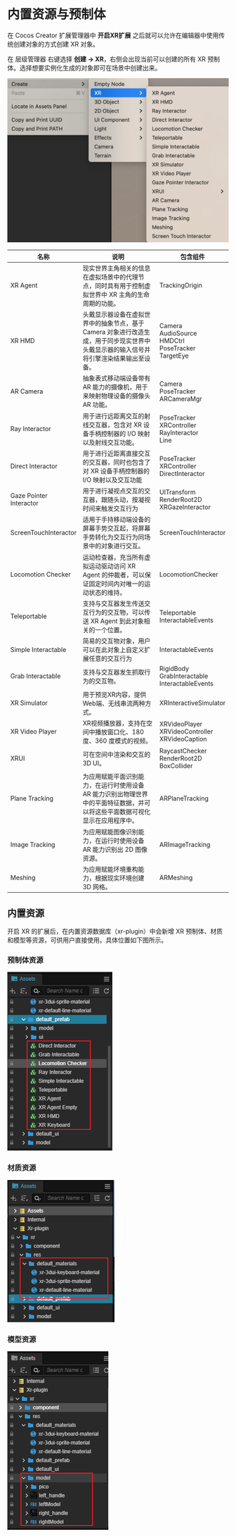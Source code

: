 # 内置资源与预制体

在 Cocos Creator 扩展管理器中 **开启XR扩展** 之后就可以允许在编辑器中使用传统创建对象的方式创建 XR 对象。

在 层级管理器 右键选择 **创建 -> XR**，右侧会出现当前可以创建的所有 XR 预制体。选择想要实例化生成的对象即可在场景中创建出来。

<img src="./assets/create_xr_node.png" alt="create_xr_node" style="zoom:50%;" />

|名称|说明|包含组件|
| ---------------------------------------------- | --------------------------------------------------- | ----------------------------------- |
| XR Agent                | 现实世界主角相关的信息在虚拟场景中的代理节点，同时具有用于控制虚拟世界中 XR 主角的生命周期的功能。 | TrackingOrigin                                               |
| XR HMD                  | 头戴显示器设备在虚拟世界中的抽象节点，基于 Camera 对象进行改造生成，用于同步现实世界中头戴显示器的输入信号并将引擎渲染结果输出至设备。 | Camera<br />AudioSource<br />HMDCtrl<br />PoseTracker<br />TargetEye |
| AR Camera               | 抽象表式移动端设备带有 AR 能力的摄像机，用于来映射物理设备的摄像头 AR 功能。 | Camera<br />PoseTracker<br />ARCameraMgr                     |
| Ray Interactor          | 用于进行远距离交互的射线交互器，包含对 XR 设备手柄控制器的 I/O 映射以及射线交互功能。 | PoseTracker<br />XRController<br />RayInteractor<br />Line   |
| Direct Interactor       | 用于进行近距离直接交互的交互器，同时也包含了对 XR 设备手柄控制器的 I/O 映射以及交互功能 | PoseTracker<br />XRController<br />DirectInteractor          |
| Gaze Pointer Interactor | 用于进行凝视点交互的交互器，跟随头动，按凝视时间来触发交互行为 | UITransform<br />RenderRoot2D<br />XRGazeInteractor          |
| ScreenTouchInteractor | 适用于手持移动端设备的屏幕手势交互起，将屏幕手势转化为交互行为同场景中的对象进行交互。 | ScreenTouchInteractor                                        |
| Locomotion Checker      | 运动检查器，充当所有虚拟运动驱动访问 XR Agent 的仲裁者，可以保证固定时间内对唯一的运动状态的维持。 | LocomotionChecker                                            |
| Teleportable            | 支持与交互器发生传送交互行为的交互物，可以传送 XR Agent 到此对象相关的一个位置。 | Teleportable<br />InteractableEvents                         |
| Simple Interactable     | 简易的交互物对象，用户可以在此对象上自定义扩展任意的交互行为 | InteractableEvents                                           |
| Grab Interactable       | 支持与交互器发生抓取行为的交互物。                           | RigidBody<br />GrabInteractable<br />InteractableEvents      |
| XR Simulator            | 用于预览XR内容，提供Web端、无线串流两种方式。                | XRInteractiveSimulator                                       |
| XR Video Player         | XR视频播放器，支持在空间中播放窗口化、180 度、360 度模式的视频。 | XRVideoPlayer<br />XRVideoController<br />XRVideoCaption     |
| XRUI                    | 可在空间中渲染和交互的 3D UI。                                | RaycastChecker<br />RenderRoot2D<br />BoxCollider            |
| Plane Tracking          | 为应用赋能平面识别能力，在运行时使用设备 AR 能力识别出物理世界中的平面特征数据，并可以将这些平面数据可视化显示在应用程序中。 | ARPlaneTracking                                              |
| Image Tracking          | 为应用赋能图像识别能力，在运行时使用设备 AR 能力识别出 2D 图像资源。 | ARImageTracking                                              |
| Meshing                 | 为应用赋能环境重构能力，根据现实环境创建 3D 网格。           | ARMeshing                                                    |

## 内置资源

开启 XR 的扩展后，在内置资源数据库（xr-plugin）中会新增 XR 预制体、材质和模型等资源，可供用户直接使用。具体位置如下图所示。

### 预制体资源

![prefabs](assets/prefabs.png)

### 材质资源

![material](assets/material.png)

### 模型资源

![model](assets/model.png)
